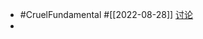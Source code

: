 - #CruelFundamental #[[2022-08-28]] [讨论](https://github.com/CYZH1307/CruelFundamental/tree/main/homework/202208/28)
-